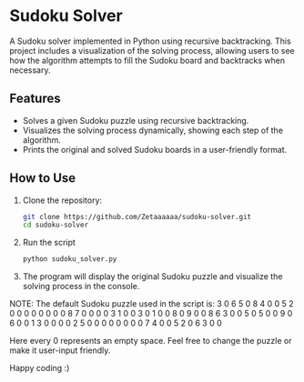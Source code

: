 # Sudoku Solver

A Sudoku solver implemented in Python using recursive backtracking. This project includes a visualization of the solving process, allowing users to see how the algorithm attempts to fill the Sudoku board and backtracks when necessary.

## Features

- Solves a given Sudoku puzzle using recursive backtracking.
- Visualizes the solving process dynamically, showing each step of the algorithm.
- Prints the original and solved Sudoku boards in a user-friendly format.

## How to Use

1. Clone the repository:
   ```bash
   git clone https://github.com/Zetaaaaaa/sudoku-solver.git
   cd sudoku-solver

2. Run the script
   ```bash
   python sudoku_solver.py

3. The program will display the original Sudoku puzzle and visualize the solving process in the console.

NOTE: The default Sudoku puzzle used in the script is:
3 0 6 5 0 8 4 0 0
5 2 0 0 0 0 0 0 0
0 8 7 0 0 0 0 3 1
0 0 3 0 1 0 0 8 0
9 0 0 8 6 3 0 0 5
0 5 0 0 9 0 6 0 0
1 3 0 0 0 0 2 5 0
0 0 0 0 0 0 0 7 4
0 0 5 2 0 6 3 0 0

Here every 0 represents an empty space.
Feel free to change the puzzle or make it user-input friendly.

Happy coding :)
